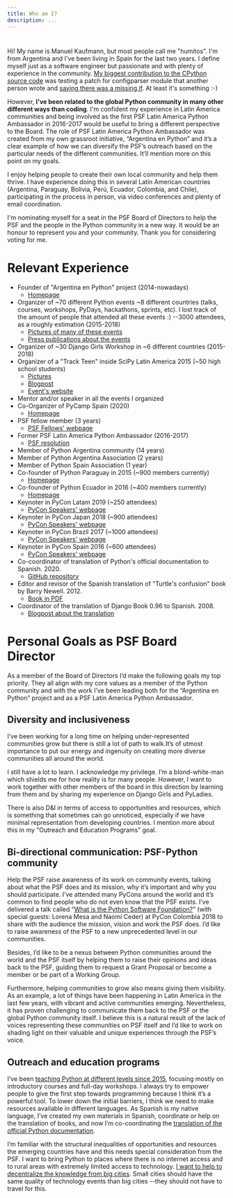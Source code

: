 ```yaml
---
title: Who am I?
description: ...
---
```


# 


Hi! My name is Manuel Kaufmann, but most people call me "humitos". I'm from Argentina and I've been living in Spain for the last two years. I define myself just as a software engineer but passionate and with plenty of experience in the community. [My biggest contribution to the CPython source code](https://github.com/python/cpython/commit/b12f0b581a6f268d0611c87012d1273aeca220b8) was testing a patch for configparser module that another person wrote and [saying there was a missing if](https://bugs.python.org/issue1746071#msg62766). At least it's something :\-)


However, **I've been related to the global Python community in many other different ways than coding**. I'm confident my experience in Latin America communities and being involved as the first PSF Latin America Python Ambassador in 2016\-2017 would be useful to bring a different perspective to the Board. The role of PSF Latin America Python Ambassador was created from my own grassroot initiative, “Argentina en Python” and it’s a clear example of how we can diversify the PSF’s outreach based on the particular needs of the different communities. It’ll mention more on this point on my goals.


I enjoy helping people to create their own local community and help them thrive. I have experience doing this in several Latin American countries (Argentina, Paraguay, Bolivia, Perú, Ecuador, Colombia, and Chile), participating in the process in person, via video conferences and plenty of email coordination.


I'm nominating myself for a seat in the PSF Board of Directors to help the PSF and the people in the Python community in a new way. It would be an honour to represent you and your community. Thank you for considering voting for me.


# Relevant Experience


* Founder of "Argentina en Python" project (2014\-nowadays)
	+ [Homepage](https://argentinaenpython.com/en/)
* Organizer of \~70 different Python events \~8 different countries (talks, courses, workshops, PyDays, hackathons, sprints, etc). I lost track of the amount of people that attended all these events :) \-\-3000 attendees, as a roughly estimation (2015\-2018\)
	+ [Pictures of many of these events](https://argentinaenpython.com/galeria/)
	+ [Press publications about the events](https://argentinaenpython.com/historia/prensa/)
* Organizer of \~30 Django Girls Workshop in \~6 different countries (2015\-2018\)
* Organizer of a "Track Teen" inside SciPy Latin America 2015 (\~50 high school students)
	+ [Pictures](https://argentinaenpython.com/galeria/track-teen-scipy-la-2015/)
	+ [Blogpost](https://elblogdehumitos.com/posts/scipyla-2015/)
	+ [Event's website](https://argentinaenpython.com/track-teen-scipy-la-2015/)
* Mentor and/or speaker in all the events I organized
* Co\-Organizer of PyCamp Spain (2020\)
	+ [Homepage](https://pycamp.es/)
* PSF fellow member (3 years)
	+ [PSF Fellows' webpage](/psf/fellows/)
* Former PSF Latin America Python Ambassador (2016\-2017\)
	+ [PSF resolution](/psf/records/board/resolutions/)
* Member of Python Argentina community (14 years)
* Member of Python Argentina Association (2 years)
* Member of Python Spain Association (1 year)
* Co\-founder of Python Paraguay in 2015 (\~900 members currently)
	+ [Homepage](https://pythonpy.org/)
* Co\-founder of Python Ecuador in 2016 (\~400 members currently)
	+ [Homepage](https://python.ec/)
* Keynoter in PyCon Latam 2019 (\~250 attendees)
	+ [PyCon Speakers' webpage](https://www.pylatam.org/ponentes-principales/#manuel)
* Keynoter in PyCon Japan 2018 (\~900 attendees)
	+ [PyCon Speakers' webpage](https://pycon.jp/2018/en/)
* Keynoter in PyCon Brazil 2017 (\~1000 attendees)
	+ [PyCon Speakers' webpage](https://2017.pythonbrasil.org.br/#speakers)
* Keynoter in PyCon Spain 2016 (\~600 attendees)
	+ [PyCon Speakers' webpage](http://2016.es.pycon.org/en/keynoters-speakers/)
* Co\-coordinator of translation of Python's official documentation to Spanish. 2020\.
	+ [GitHub repository](https://github.com/python/python-docs-es)
* Editor and revisor of the Spanish translation of "Turtle's confusion" book by Barry Newell. 2012\.
	+ [Book in PDF](https://github.com/downloads/humitos/turtle-confusion-es/la-confusion-de-la-tortuga.pdf)
* Coordinator of the translation of Django Book 0\.96 to Spanish. 2008\.
	+ [Blogpost about the translation](https://elblogdehumitos.com/posts/wordpress/django-book-en-espanol/)


# Personal Goals as PSF Board Director


As a member of the Board of Directors I’d make the following goals my top priority. They all align with my core values as a member of the Python community and with the work I’ve been leading both for the “Argentina en Python” project and as a PSF Latin America Python Ambassador.


## Diversity and inclusiveness


I’ve been working for a long time on helping under\-represented communities grow but there is still a lot of path to walk.It’s of utmost importance to put our energy and ingenuity on creating more diverse communities all around the world.


I still have a lot to learn. I acknowledge my privilege. I’m a blond\-white\-man which shields me for how reality is for many people. However, I want to work together with other members of the board in this direction by learning from them and by sharing my experience on Django 
Girls and PyLadies.


There is also D\&I in terms of access to opportunities and resources, which is something that sometimes can go unnoticed, especially if we have minimal representation from developing countries. I mention more about this in my “Outreach and Education Programs” goal. 


## Bi\-directional communication: PSF\-Python community


Help the PSF raise awareness of its work on community events, talking about what the PSF does and its mission, why it’s important and why you should participate. I’ve attended many PyCons around the world and it’s common to find people who do not even know that the PSF exists. I’ve delivered a talk called “[What is the Python Software Foundation?](https://www.youtube.com/watch?v=HdZmoIN89sk)” (with special guests: Lorena Mesa and Naomi Ceder) at PyCon Colombia 2018 to share with the audience the mission, vision and work the PSF does. I’d like to raise awareness of the PSF to a new unprecedented level in our communities.


Besides, I’d like to be a nexus between Python communities around the world and the PSF itself by helping them to raise their opinions and ideas back to the PSF, guiding them to request a Grant Proposal or become a member or be part of a Working Group.


Furthermore, helping communities to grow also means giving them visibility. As an example, a lot of things have been happening in Latin America in the last few years, with vibrant and active communities emerging. Nevertheless, it has proven challenging to communicate them back to the PSF or the global Python community itself. I believe this is a natural result of the lack of voices representing these communities on PSF itself and I’d like to work on shading light on their valuable and unique experiences through the PSF’s voice.


## Outreach and education programs


I’ve been [teaching Python at different levels since 2015](http://pyfound.blogspot.com/2015/03/manuel-kaufmann-and-python-in-argentina.html), focusing mostly on introductory courses and full\-day workshops. I always try to empower people to give the first step towards programming because I think it’s a powerful tool. To lower down the initial barriers, I think we need to make resources available in different languages. As Spanish is my native language, I’ve created my own materials in Spanish, coordinate or help on the translation of books, and now I’m co\-coordinating the [translation of the official Python documentation](https://github.com/python/python-docs-es).


I’m familiar with the structural inequalities of opportunities and resources the emerging countries have and this needs special consideration from the PSF. I want to bring Python to places where there is no internet access and to rural areas with extremely limited access to technology. [I want to help to decentralize the knowledge from big cities](https://elblogdehumitos.com/posts/el-quicho/). Small cities should have the same quality of technology events than big cities \-\-they should not have to travel for this.



